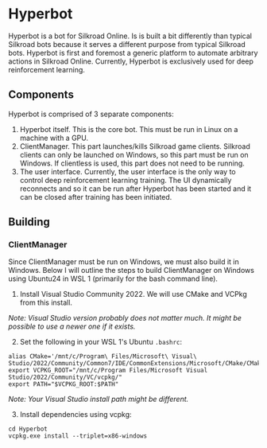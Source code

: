# Hyperbot

Hyperbot is a bot for Silkroad Online. Is is built a bit differently than typical Silkroad bots because it serves a different purpose from typical Silkroad bots. Hyperbot is first and foremost a generic platform to automate arbitrary actions in Silkroad Online. Currently, Hyperbot is exclusively used for deep reinforcement learning.

## Components

Hyperbot is comprised of 3 separate components:

1. Hyperbot itself. This is the core bot. This must be run in Linux on a machine with a GPU.
2. ClientManager. This part launches/kills Silkroad game clients. Silkroad clients can only be launched on Windows, so this part must be run on Windows. If clientless is used, this part does not need to be running.
3. The user interface. Currently, the user interface is the only way to control deep reinforcement learning training. The UI dynamically reconnects and so it can be run after Hyperbot has been started and it can be closed after training has been initiated.

## Building

### ClientManager

Since ClientManager must be run on Windows, we must also build it in Windows. Below I will outline the steps to build ClientManager on Windows using Ubuntu24 in WSL 1 (primarily for the bash command line).

1. Install Visual Studio Community 2022. We will use CMake and VCPkg from this install.

_Note: Visual Studio version probably does not matter much. It might be possible to use a newer one if it exists._

2. Set the following in your WSL 1's Ubuntu `.bashrc`:
```
alias CMake='/mnt/c/Program\ Files/Microsoft\ Visual\ Studio/2022/Community/Common7/IDE/CommonExtensions/Microsoft/CMake/CMake/bin/cmake.exe'
export VCPKG_ROOT="/mnt/c/Program Files/Microsoft Visual Studio/2022/Community/VC/vcpkg/"
export PATH="$VCPKG_ROOT:$PATH"
```

_Note: Your Visual Studio install path might be different._

3. Install dependencies using vcpkg:
```
cd Hyperbot
vcpkg.exe install --triplet=x86-windows
```